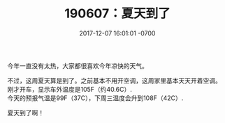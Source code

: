 ﻿---
layout: post
title:  "190607：夏天到了"
date:   2017-12-07 16:01:01 -0700
categories: diary
---
今年一直没有太热，大家都很喜欢今年凉快的天气。  
  
不过，这周夏天算是到了。之前基本不用开空调，这周家里基本天天开着空调。  
刚才开车，显示车外温度是105F（约40.6C）.  
今天的预报气温是99F（37C），下周三温度会升到108F（42C）.  
  
夏天到了啊！  